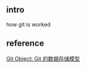 ## intro

how git is worked

## reference

[Git Object: Git 的数据存储模型](https://zhuanlan.zhihu.com/p/351557158)